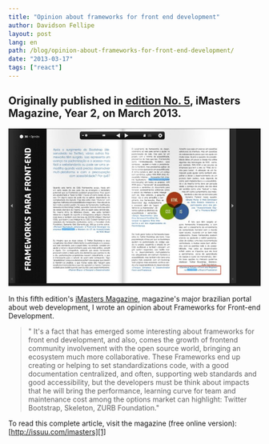```yaml
---
title: "Opinion about frameworks for front end development"
author: Davidson Fellipe
layout: post
lang: en
path: /blog/opinion-about-frameworks-for-front-end-development/
date: "2013-03-17"
tags: ["react"]
---
```


## Originally published in [edition No. 5][1], iMasters Magazine, Year 2, on March 2013.

![](post-revista-imasters-frameworks-front-end.jpg)

In this fifth edition's [iMasters Magazine][0], magazine's major brazilian portal about web development, I wrote an opinion about Frameworks for Front-end Development.

[0]: http://issuu.com/imasters

> " It's a fact that has emerged some interesting about frameworks for front end development, and also, comes the growth of
> frontend community involvement with the open source world, bringing an ecosystem much more collaborative. These Frameworks end
> up creating or helping to set standardizations code, with a good documentation centralized, and often, supporting web standards
> and good accessibility, but the developers must be think about impacts that he will bring the performance, learning curve for
> team and maintenance cost among the options market can highlight: Twitter Bootstrap, Skeleton, ZURB Foundation."

To read this complete article, visit the magazine (free online version):
[http://issuu.com/imasters][1]

[1]: http://issuu.com/imasters
